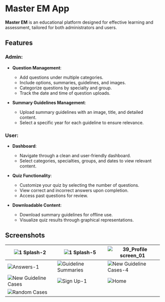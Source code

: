 # Master EM App

**Master EM** is an educational platform designed for effective learning and assessment, tailored for both administrators and users.

## Features

### Admin:
- **Question Management**: 
  - Add questions under multiple categories.
  - Include options, summaries, guidelines, and images.
  - Categorize questions by specialty and group.
  - Track the date and time of question uploads.

- **Summary Guidelines Management**:
  - Upload summary guidelines with an image, title, and detailed content.
  - Select a specific year for each guideline to ensure relevance.

### User:
- **Dashboard**: 
  - Navigate through a clean and user-friendly dashboard.
  - Select categories, specialties, groups, and dates to view relevant content.

- **Quiz Functionality**: 
  - Customize your quiz by selecting the number of questions.
  - View correct and incorrect answers upon completion.
  - Access past questions for review.

- **Downloadable Content**: 
  - Download summary guidelines for offline use.
  - Visualize quiz results through graphical representations.

## Screenshots

| ![1 Splash-2](https://github.com/user-attachments/assets/0090a8bf-5688-441b-a9dc-5c277413017f) | ![1 Splash-5](https://github.com/user-attachments/assets/18537440-4d30-4fd9-a13b-46023dc954da) | ![39_Profile screen_01](https://github.com/user-attachments/assets/43937f6f-5214-420c-a1c0-63fcdb218d6e) |
|------------------------------------------|------------------------------------------|--------------------------------------|
| ![Answers-1](https://github.com/user-attachments/assets/34a128d0-90a7-4d54-a2b3-2a7b5416c5ea) | ![Guideline Summaries](https://github.com/user-attachments/assets/162dccbd-0e66-48cc-940b-7153a481472c) | ![New Guideline Cases-4](https://github.com/user-attachments/assets/1fd90746-0e6c-453e-9ebe-62e8cf1dd50c) |
| ![New Guideline Cases](https://github.com/user-attachments/assets/9916b3aa-b80f-4ae3-806e-f7dd6bab7284) | ![Sign Up-1](https://github.com/user-attachments/assets/37f02337-fccc-4b33-a550-34649aeb7e27) | ![Home](https://github.com/user-attachments/assets/6a659590-1173-4fac-a631-5f4c6aaca053) |
| ![Random Cases](https://github.com/user-attachments/assets/541d800a-be93-4300-b97a-49bec50c3e8f) | | |

